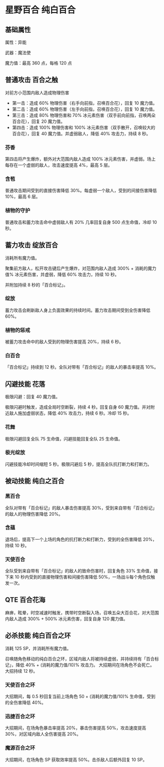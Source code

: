 # 星野百合 纯白百合

## 基础属性

属性：异能

武器：魔法使

魔力值：最高 360 点，每格 120 点

## 普通攻击 百合之触

对前方小范围内敌人造成物理伤害

* 第一击：造成 60% 物理伤害（右手向前指，召唤百合花），回复 10 魔力值。
* 第二击：造成 60% 物理伤害（左手向前指，召唤百合花），回复 10 魔力值。
* 第三击：造成 80% 物理伤害和 70% 冰元素伤害（双手前向前指，召唤两朵百合花），回复 20 魔力值。
* 第四击：造成 100% 物理伤害和 100% 冰元素伤害（双手散开，召唤较大的百合花），回复 40 魔力值。并虚弱敌人，降低 40% 攻击力，持续 8 秒。

### 芬香

第四击将产生爆炸，额外对大范围内敌人造成 100% 冰元素伤害，并虚弱。场上每存在一个虚弱的敌人，攻击速度提高 4%，最高 5 层。

### 含苞

普通攻击期间受到的直接伤害降低 30%。每虚弱一个敌人，受到的间接伤害降低 10%，最高 6 层。

### 植物的守护

普通攻击和蓄力攻击命中虚弱敌人有 20% 几率回复自身 500 点生命值，冷却 10 秒。

## 蓄力攻击 绽放百合

消耗所有魔力值。

聚集前方敌人，松开攻击键后产生爆炸，对范围内敌人造成 300% + 消耗的魔力值% 冰元素伤害，并虚弱，降低 60% 攻击力，持续 10 秒。

并附加持续 8 秒的「百合标记」。

### 绽放

蓄力攻击会刷新敌人身上负面效果的持续时间。蓄力攻击期间受到全伤害降低 60%。

### 植物的惩戒

被蓄力攻击命中的敌人受到的物理伤害提高 20%，持续 6 秒。

### 白百合

「百合标记」持续到 12 秒。全队对带有「百合标记」的敌人的暴击率提高 10%。

## 闪避技能 花落

极限闪避：回复 40 魔力值。

极限闪避时触发，造成全局时空断裂，持续 4 秒。回复自身 60 魔力值。并对附近敌人施加虚弱状态，降低 40% 攻击力，持续 6 秒。冷却 15 秒。

### 花舞

极限闪避回复全队 75 生命值，闪避技能回复全队 25 生命值。

### 极光绽放

闪避技能冷却时间缩短 5 秒。极限闪避后 5 秒，提高全队抗打断力和打断力。

## 被动技能 纯白之百合

### 黑百合

全队对带有「百合标记」的敌人暴击伤害提高 30%，受到来自带有「百合标记」的敌人的物理伤害降低 20%。

### 含蕴

退场后，提高下一个上场的角色的抗打断力和打断力，受到的全伤害降低 20%，持续 10 秒。

### 天使百合

全队受到来自带有「百合标记」的敌人的致命伤害时，回复角色 33% 生命值，接下来 10 秒内受到的直接物理伤害和间接伤害降低 50%，一场战斗每个角色仅触发一次。

## QTE 百合花海

麻痹，眩晕，时空减速时触发，携带时空断裂入场，召唤五朵大百合花，对大范围内敌人造成 300% + 500% 冰元素伤害，回复自身 120 魔力值。

## 必杀技能 纯白百合之环

消耗 125 SP，并消耗所有魔力值。

召唤随角色移动的纯白百合之环，区域内敌人将被持续虚弱，并持续持有「百合标记」，降低 40% + (消耗的魔力值/10)% 攻击力。
大招期间在场角色不会死亡。
大招持续 12 秒。

### 天使百合之环

大招期间，每 0.5 秒回复当前上场角色 50 + (消耗的魔力值/10)% 生命值，受到的全伤害降低 40%。

### 迅捷百合之环

大招期间，在场角色暴击率提高 20%，暴击伤害提高 50%，攻击速度提高 30%，对区域内敌人全伤害提高 20%。

### 魔源百合之环

大招期间，在场角色 SP 获取效率提高 50%。击杀敌人后额外回复 10 SP。
